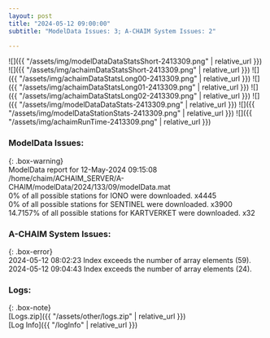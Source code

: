 ```yaml
---
layout: post
title: "2024-05-12 09:00:00"
subtitle: "ModelData Issues: 3; A-CHAIM System Issues: 2"

---
```


![]({{ "/assets/img/modelDataDataStatsShort-2413309.png" | relative_url }})
![]({{ "/assets/img/achaimDataStatsShort-2413309.png" | relative_url }})
![]({{ "/assets/img/achaimDataStatsLong00-2413309.png" | relative_url }})
![]({{ "/assets/img/achaimDataStatsLong01-2413309.png" | relative_url }})
![]({{ "/assets/img/achaimDataStatsLong02-2413309.png" | relative_url }})
![]({{ "/assets/img/modelDataDataStats-2413309.png" | relative_url }})
![]({{ "/assets/img/modelDataStationStats-2413309.png" | relative_url }})
![]({{ "/assets/img/achaimRunTime-2413309.png" | relative_url }})


### ModelData Issues:  
  
{: .box-warning}  
 ModelData report for 12-May-2024 09:15:08   
 /home/chaim/ACHAIM_SERVER/A-CHAIM/modelData/2024/133/09/modelData.mat   
 0% of all possible stations for IONO were downloaded. x4445   
 0% of all possible stations for SENTINEL were downloaded. x3900   
 14.7157% of all possible stations for KARTVERKET were downloaded. x32   
  
### A-CHAIM System Issues:  
  
{: .box-error}  
2024-05-12 08:02:23 Index exceeds the number of array elements (59).  
2024-05-12 09:04:43 Index exceeds the number of array elements (24).  

### Logs:  
  
{: .box-note}  
[Logs.zip]({{ "/assets/other/logs.zip" | relative_url }})  
[Log Info]({{ "/logInfo" | relative_url }})  
